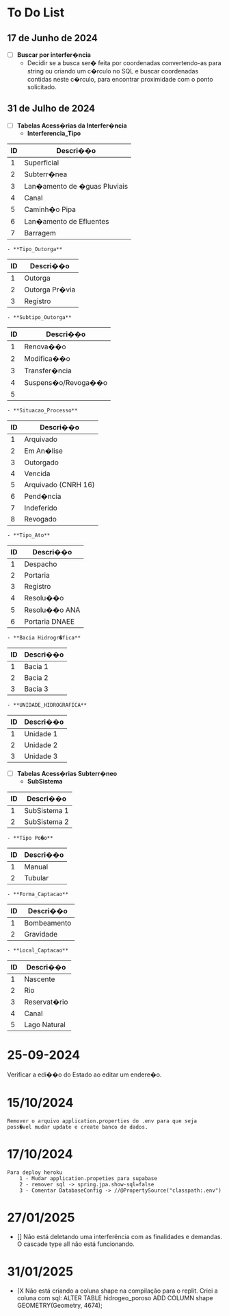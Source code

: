 # To Do List

## 17 de Junho de 2024
- [ ] **Buscar por interfer�ncia**
    - Decidir se a busca ser� feita por coordenadas convertendo-as para string ou criando um c�rculo no SQL e buscar coordenadas contidas neste c�rculo, para encontrar proximidade com o ponto solicitado.
 	
## 31 de Julho de 2024
- [ ] **Tabelas Acess�rias da Interfer�ncia**
    - **Interferencia_Tipo**

| ID  | Descri��o                        |
| --- | -------------------------------- |
| 1   | Superficial                      |
| 2   | Subterr�nea                      |
| 3   | Lan�amento de �guas Pluviais     |
| 4   | Canal                            |
| 5   | Caminh�o Pipa                    |
| 6   | Lan�amento de Efluentes          |
| 7   | Barragem                         |

    - **Tipo_Outorga**

| ID  | Descri��o           |
| --- | ------------------- |
| 1   | Outorga             |
| 2   | Outorga Pr�via      |
| 3   | Registro            |

    - **Subtipo_Outorga**

| ID  | Descri��o           |
| --- | ------------------- |
| 1   | Renova��o           |
| 2   | Modifica��o         |
| 3   | Transfer�ncia       |
| 4   | Suspens�o/Revoga��o |
| 5   |                     |

    - **Situacao_Processo**

| ID  | Descri��o                  |
| --- | -------------------------- |
| 1   | Arquivado                  |
| 2   | Em An�lise                 |
| 3   | Outorgado                  |
| 4   | Vencida                    |
| 5   | Arquivado (CNRH 16)        |
| 6   | Pend�ncia                  |
| 7   | Indeferido                 |
| 8   | Revogado                   |

    - **Tipo_Ato**

| ID  | Descri��o        |
| --- | ---------------- |
| 1   | Despacho         |
| 2   | Portaria         |
| 3   | Registro         |
| 4   | Resolu��o        |
| 5   | Resolu��o ANA    |
| 6   | Portaria DNAEE   |

    - **Bacia Hidrogr�fica**

| ID  | Descri��o        |
| --- | ---------------- |
| 1   | Bacia 1          |
| 2   | Bacia 2          |
| 3   | Bacia 3          |

    - **UNIDADE_HIDROGRAFICA**

| ID  | Descri��o        |
| --- | ---------------- |
| 1   | Unidade 1        |
| 2   | Unidade 2        |
| 3   | Unidade 3        |

- [ ] **Tabelas Acess�rias Subterr�neo**
    - **SubSistema**
    
| ID  | Descri��o        |
| --- | ---------------- |
| 1   | SubSistema 1     |
| 2   | SubSistema 2     |

    - **Tipo Po�o**

| ID  | Descri��o        |
| --- | ---------------- |
| 1   | Manual           |
| 2   | Tubular          |

    - **Forma_Captacao**

| ID  | Descri��o        |
| --- | ---------------- |
| 1   | Bombeamento      |
| 2   | Gravidade        |

    - **Local_Captacao**

| ID  | Descri��o        |
| --- | ---------------- |
| 1   | Nascente         |
| 2   | Rio              |
| 3   | Reservat�rio     |
| 4   | Canal            |
| 5   | Lago Natural     |


# 25-09-2024

Verificar a edi��o do Estado ao editar um endere�o.


# 15/10/2024
	Remover o arquivo application.properties do .env para que seja poss�vel mudar update e create banco de dados.
	
	
# 17/10/2024
	Para deploy heroku
		1 - Mudar application.propeties para supabase
		2 - remover sql -> spring.jpa.show-sql=false
		3 - Comentar DatabaseConfig -> //@PropertySource("classpath:.env")
		
		
# 27/01/2025
- [] Não está deletando uma interferência com as finalidades e demandas. O cascade type all não está funcionando.

# 


# 31/01/2025
- [X Não está criando a coluna shape na compilação para o replit.
	Criei a coluna com sql: ALTER TABLE hidrogeo_poroso ADD COLUMN shape GEOMETRY(Geometry, 4674);
